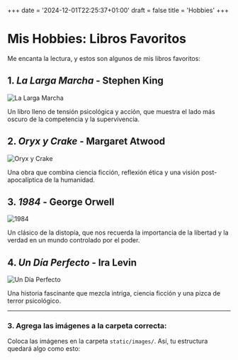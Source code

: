 +++
date = '2024-12-01T22:25:37+01:00'
draft = false
title = 'Hobbies'
+++

# Mis Hobbies: Libros Favoritos

Me encanta la lectura, y estos son algunos de mis libros favoritos:

## 1. *La Larga Marcha* - Stephen King
![La Larga Marcha](/images/la-larga-marcha.jpg)

Un libro lleno de tensión psicológica y acción, que muestra el lado más oscuro de la competencia y la supervivencia.

## 2. *Oryx y Crake* - Margaret Atwood
![Oryx y Crake](/images/oryx-y-crake.jpg)

Una obra que combina ciencia ficción, reflexión ética y una visión post-apocalíptica de la humanidad.

## 3. *1984* - George Orwell
![1984](/images/1984.jpg)

Un clásico de la distopía, que nos recuerda la importancia de la libertad y la verdad en un mundo controlado por el poder.

## 4. *Un Día Perfecto* - Ira Levin
![Un Día Perfecto](/images/un-dia-perfecto.jpg)

Una historia fascinante que mezcla intriga, ciencia ficción y una pizca de terror psicológico.

---

### 3. **Agrega las imágenes a la carpeta correcta:**
Coloca las imágenes en la carpeta `static/images/`. Así, tu estructura quedará algo como esto:


